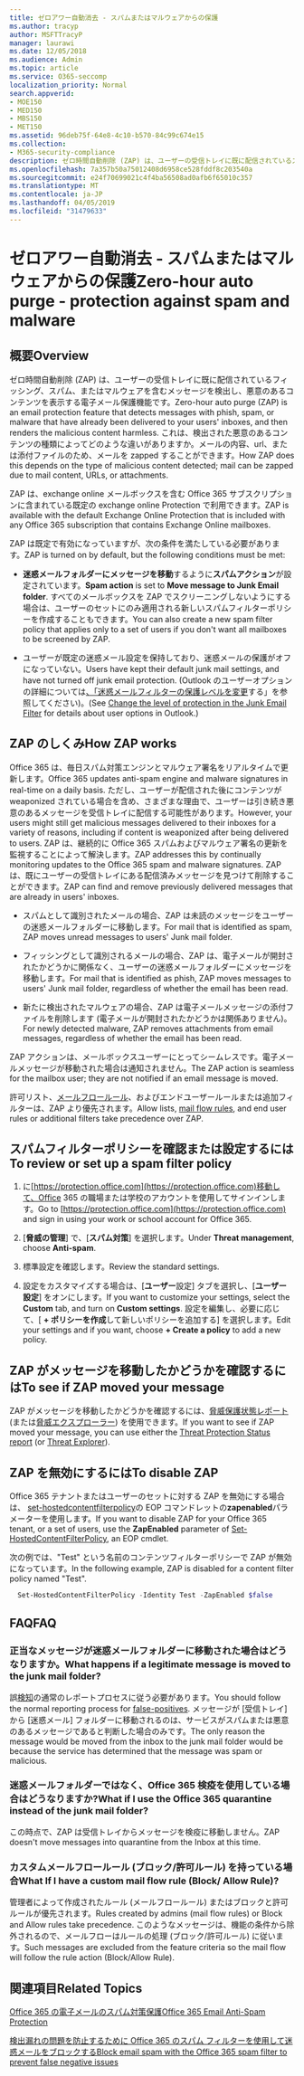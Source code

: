 ```yaml
---
title: ゼロアワー自動消去 - スパムまたはマルウェアからの保護
ms.author: tracyp
author: MSFTTracyP
manager: laurawi
ms.date: 12/05/2018
ms.audience: Admin
ms.topic: article
ms.service: O365-seccomp
localization_priority: Normal
search.appverid:
- MOE150
- MED150
- MBS150
- MET150
ms.assetid: 96deb75f-64e8-4c10-b570-84c99c674e15
ms.collection:
- M365-security-compliance
description: ゼロ時間自動削除 (ZAP) は、ユーザーの受信トレイに既に配信されているスパムまたはマルウェアを含むメッセージを検出し、その悪意のあるコンテンツを無害にする電子メール保護機能です。 これは、検出された悪意のあるコンテンツの種類によってどのような違いがありますか。
ms.openlocfilehash: 7a357b50a75012408d6958ce528fddf8c203540a
ms.sourcegitcommit: e24f70699021c4f4ba56508ad0afb6f65010c357
ms.translationtype: MT
ms.contentlocale: ja-JP
ms.lasthandoff: 04/05/2019
ms.locfileid: "31479633"
---
```

# <a name="zero-hour-auto-purge---protection-against-spam-and-malware"></a><span data-ttu-id="1c0b1-104">ゼロアワー自動消去 - スパムまたはマルウェアからの保護</span><span class="sxs-lookup"><span data-stu-id="1c0b1-104">Zero-hour auto purge - protection against spam and malware</span></span>

## <a name="overview"></a><span data-ttu-id="1c0b1-105">概要</span><span class="sxs-lookup"><span data-stu-id="1c0b1-105">Overview</span></span>

<span data-ttu-id="1c0b1-106">ゼロ時間自動削除 (ZAP) は、ユーザーの受信トレイに既に配信されているフィッシング、スパム、またはマルウェアを含むメッセージを検出し、悪意のあるコンテンツを表示する電子メール保護機能です。</span><span class="sxs-lookup"><span data-stu-id="1c0b1-106">Zero-hour auto purge (ZAP) is an email protection feature that detects messages with phish, spam, or malware that have already been delivered to your users' inboxes, and then renders the malicious content harmless.</span></span> <span data-ttu-id="1c0b1-107">これは、検出された悪意のあるコンテンツの種類によってどのような違いがありますか。メールの内容、url、または添付ファイルのため、メールを zapped することができます。</span><span class="sxs-lookup"><span data-stu-id="1c0b1-107">How ZAP does this depends on the type of malicious content detected; mail can be zapped due to mail content, URLs, or attachments.</span></span>
  
<span data-ttu-id="1c0b1-108">ZAP は、exchange online メールボックスを含む Office 365 サブスクリプションに含まれている既定の exchange online Protection で利用できます。</span><span class="sxs-lookup"><span data-stu-id="1c0b1-108">ZAP is available with the default Exchange Online Protection that is included with any Office 365 subscription that contains Exchange Online mailboxes.</span></span>

<span data-ttu-id="1c0b1-109">ZAP は既定で有効になっていますが、次の条件を満たしている必要があります。</span><span class="sxs-lookup"><span data-stu-id="1c0b1-109">ZAP is turned on by default, but the following conditions must be met:</span></span>
  
- <span data-ttu-id="1c0b1-110">**迷惑メールフォルダーにメッセージを移動**するように**スパムアクション**が設定されています。</span><span class="sxs-lookup"><span data-stu-id="1c0b1-110">**Spam action** is set to **Move message to Junk Email folder**.</span></span> <span data-ttu-id="1c0b1-111">すべてのメールボックスを ZAP でスクリーニングしないようにする場合は、ユーザーのセットにのみ適用される新しいスパムフィルターポリシーを作成することもできます。</span><span class="sxs-lookup"><span data-stu-id="1c0b1-111">You can also create a new spam filter policy that applies only to a set of users if you don't want all mailboxes to be screened by ZAP.</span></span>

- <span data-ttu-id="1c0b1-112">ユーザーが既定の迷惑メール設定を保持しており、迷惑メールの保護がオフになっていない。</span><span class="sxs-lookup"><span data-stu-id="1c0b1-112">Users have kept their default junk mail settings, and have not turned off junk email protection.</span></span> <span data-ttu-id="1c0b1-113">(Outlook のユーザーオプションの詳細については[、「迷惑メールフィルターの保護レベルを変更](https://support.office.com/article/change-the-level-of-protection-in-the-junk-email-filter-e89c12d8-9d61-4320-8c57-d982c8d52f6b)する」を参照してください)。</span><span class="sxs-lookup"><span data-stu-id="1c0b1-113">(See [Change the level of protection in the Junk Email Filter](https://support.office.com/article/change-the-level-of-protection-in-the-junk-email-filter-e89c12d8-9d61-4320-8c57-d982c8d52f6b) for details about user options in Outlook.)</span></span> 
  
## <a name="how-zap-works"></a><span data-ttu-id="1c0b1-114">ZAP のしくみ</span><span class="sxs-lookup"><span data-stu-id="1c0b1-114">How ZAP works</span></span>

<span data-ttu-id="1c0b1-115">Office 365 は、毎日スパム対策エンジンとマルウェア署名をリアルタイムで更新します。</span><span class="sxs-lookup"><span data-stu-id="1c0b1-115">Office 365 updates anti-spam engine and malware signatures in real-time on a daily basis.</span></span> <span data-ttu-id="1c0b1-116">ただし、ユーザーが配信された後にコンテンツが weaponized されている場合を含め、さまざまな理由で、ユーザーは引き続き悪意のあるメッセージを受信トレイに配信する可能性があります。</span><span class="sxs-lookup"><span data-stu-id="1c0b1-116">However, your users might still get malicious messages delivered to their inboxes for a variety of reasons, including if content is weaponized after being delivered to users.</span></span> <span data-ttu-id="1c0b1-117">ZAP は、継続的に Office 365 スパムおよびマルウェア署名の更新を監視することによって解決します。</span><span class="sxs-lookup"><span data-stu-id="1c0b1-117">ZAP addresses this by continually monitoring updates to the Office 365 spam and malware signatures.</span></span> <span data-ttu-id="1c0b1-118">ZAP は、既にユーザーの受信トレイにある配信済みメッセージを見つけて削除することができます。</span><span class="sxs-lookup"><span data-stu-id="1c0b1-118">ZAP can find and remove previously delivered messages that are already in users' inboxes.</span></span>

- <span data-ttu-id="1c0b1-119">スパムとして識別されたメールの場合、ZAP は未読のメッセージをユーザーの迷惑メールフォルダーに移動します。</span><span class="sxs-lookup"><span data-stu-id="1c0b1-119">For mail that is identified as spam, ZAP moves unread messages to users' Junk mail folder.</span></span>

- <span data-ttu-id="1c0b1-120">フィッシングとして識別されるメールの場合、ZAP は、電子メールが開封されたかどうかに関係なく、ユーザーの迷惑メールフォルダーにメッセージを移動します。</span><span class="sxs-lookup"><span data-stu-id="1c0b1-120">For mail that is identified as phish, ZAP moves messages to users' Junk mail folder, regardless of whether the email has been read.</span></span>

- <span data-ttu-id="1c0b1-121">新たに検出されたマルウェアの場合、ZAP は電子メールメッセージの添付ファイルを削除します (電子メールが開封されたかどうかは関係ありません)。</span><span class="sxs-lookup"><span data-stu-id="1c0b1-121">For newly detected malware, ZAP removes attachments from email messages, regardless of whether the email has been read.</span></span>
  
<span data-ttu-id="1c0b1-122">ZAP アクションは、メールボックスユーザーにとってシームレスです。電子メールメッセージが移動された場合は通知されません。</span><span class="sxs-lookup"><span data-stu-id="1c0b1-122">The ZAP action is seamless for the mailbox user; they are not notified if an email message is moved.</span></span>
  
<span data-ttu-id="1c0b1-123">許可リスト、[メールフロールール](https://go.microsoft.com/fwlink/p/?LinkId=722755)、およびエンドユーザールールまたは追加フィルターは、ZAP より優先されます。</span><span class="sxs-lookup"><span data-stu-id="1c0b1-123">Allow lists, [mail flow rules](https://go.microsoft.com/fwlink/p/?LinkId=722755), and end user rules or additional filters take precedence over ZAP.</span></span>
  
## <a name="to-review-or-set-up-a-spam-filter-policy"></a><span data-ttu-id="1c0b1-124">スパムフィルターポリシーを確認または設定するには</span><span class="sxs-lookup"><span data-stu-id="1c0b1-124">To review or set up a spam filter policy</span></span>
  
1. <span data-ttu-id="1c0b1-125">に[https://protection.office.com](https://protection.office.com)移動して、Office 365 の職場または学校のアカウントを使用してサインインします。</span><span class="sxs-lookup"><span data-stu-id="1c0b1-125">Go to [https://protection.office.com](https://protection.office.com) and sign in using your work or school account for Office 365.</span></span>

2. <span data-ttu-id="1c0b1-126">[**脅威の管理**] で、[**スパム対策**] を選択します。</span><span class="sxs-lookup"><span data-stu-id="1c0b1-126">Under **Threat management**, choose **Anti-spam**.</span></span>

3. <span data-ttu-id="1c0b1-127">標準設定を確認します。</span><span class="sxs-lookup"><span data-stu-id="1c0b1-127">Review the standard settings.</span></span>

4. <span data-ttu-id="1c0b1-128">設定をカスタマイズする場合は、[**ユーザー**設定] タブを選択し、[**ユーザー設定**] をオンにします。</span><span class="sxs-lookup"><span data-stu-id="1c0b1-128">If you want to customize your settings, select the **Custom** tab, and turn on **Custom settings**.</span></span> <span data-ttu-id="1c0b1-129">設定を編集し、必要に応じて、[ **+ ポリシーを作成**して新しいポリシーを追加する] を選択します。</span><span class="sxs-lookup"><span data-stu-id="1c0b1-129">Edit your settings and if you want, choose **+ Create a policy** to add a new policy.</span></span>

## <a name="to-see-if-zap-moved-your-message"></a><span data-ttu-id="1c0b1-130">ZAP がメッセージを移動したかどうかを確認するには</span><span class="sxs-lookup"><span data-stu-id="1c0b1-130">To see if ZAP moved your message</span></span>

<span data-ttu-id="1c0b1-131">ZAP がメッセージを移動したかどうかを確認するには、[脅威保護状態レポート](view-email-security-reports.md#threat-protection-status-report)(または[脅威エクスプローラー](use-explorer-in-security-and-compliance.md)) を使用できます。</span><span class="sxs-lookup"><span data-stu-id="1c0b1-131">If you want to see if ZAP moved your message, you can use either the [Threat Protection Status report](view-email-security-reports.md#threat-protection-status-report) (or [Threat Explorer](use-explorer-in-security-and-compliance.md)).</span></span>

## <a name="to-disable-zap"></a><span data-ttu-id="1c0b1-132">ZAP を無効にするには</span><span class="sxs-lookup"><span data-stu-id="1c0b1-132">To disable ZAP</span></span>
  
<span data-ttu-id="1c0b1-133">Office 365 テナントまたはユーザーのセットに対する ZAP を無効にする場合は、 [set-hostedcontentfilterpolicy](https://go.microsoft.com/fwlink/p/?LinkId=722758)の EOP コマンドレットの**zapenabled**パラメーターを使用します。</span><span class="sxs-lookup"><span data-stu-id="1c0b1-133">If you want to disable ZAP for your Office 365 tenant, or a set of users, use the **ZapEnabled** parameter of [Set-HostedContentFilterPolicy](https://go.microsoft.com/fwlink/p/?LinkId=722758), an EOP cmdlet.</span></span>

<span data-ttu-id="1c0b1-134">次の例では、"Test" という名前のコンテンツフィルターポリシーで ZAP が無効になっています。</span><span class="sxs-lookup"><span data-stu-id="1c0b1-134">In the following example, ZAP is disabled for a content filter policy named "Test".</span></span>

```Powershell
  Set-HostedContentFilterPolicy -Identity Test -ZapEnabled $false
```

## <a name="faq"></a><span data-ttu-id="1c0b1-135">FAQ</span><span class="sxs-lookup"><span data-stu-id="1c0b1-135">FAQ</span></span>

### <a name="what-happens-if-a-legitimate-message-is-moved-to-the-junk-mail-folder"></a><span data-ttu-id="1c0b1-136">正当なメッセージが迷惑メールフォルダーに移動された場合はどうなりますか。</span><span class="sxs-lookup"><span data-stu-id="1c0b1-136">What happens if a legitimate message is moved to the junk mail folder?</span></span>
  
<span data-ttu-id="1c0b1-137">誤[検知](prevent-email-from-being-marked-as-spam.md)の通常のレポートプロセスに従う必要があります。</span><span class="sxs-lookup"><span data-stu-id="1c0b1-137">You should follow the normal reporting process for [false-positives](prevent-email-from-being-marked-as-spam.md).</span></span> <span data-ttu-id="1c0b1-138">メッセージが [受信トレイ] から [迷惑メール] フォルダーに移動されるのは、サービスがスパムまたは悪意のあるメッセージであると判断した場合のみです。</span><span class="sxs-lookup"><span data-stu-id="1c0b1-138">The only reason the message would be moved from the inbox to the junk mail folder would be because the service has determined that the message was spam or malicious.</span></span>
  
### <a name="what-if-i-use-the-office-365-quarantine-instead-of-the-junk-mail-folder"></a><span data-ttu-id="1c0b1-139">迷惑メールフォルダーではなく、Office 365 検疫を使用している場合はどうなりますか?</span><span class="sxs-lookup"><span data-stu-id="1c0b1-139">What if I use the Office 365 quarantine instead of the junk mail folder?</span></span>
  
<span data-ttu-id="1c0b1-140">この時点で、ZAP は受信トレイからメッセージを検疫に移動しません。</span><span class="sxs-lookup"><span data-stu-id="1c0b1-140">ZAP doesn't move messages into quarantine from the Inbox at this time.</span></span>
  
### <a name="what-if-i-have-a-custom-mail-flow-rule-block-allow-rule"></a><span data-ttu-id="1c0b1-141">カスタムメールフロールール (ブロック/許可ルール) を持っている場合</span><span class="sxs-lookup"><span data-stu-id="1c0b1-141">What If I have a custom mail flow rule (Block/ Allow Rule)?</span></span>
  
<span data-ttu-id="1c0b1-142">管理者によって作成されたルール (メールフロールール) またはブロックと許可ルールが優先されます。</span><span class="sxs-lookup"><span data-stu-id="1c0b1-142">Rules created by admins (mail flow rules) or Block and Allow rules take precedence.</span></span> <span data-ttu-id="1c0b1-143">このようなメッセージは、機能の条件から除外されるので、メールフローはルールの処理 (ブロック/許可ルール) に従います。</span><span class="sxs-lookup"><span data-stu-id="1c0b1-143">Such messages are excluded from the feature criteria so the mail flow will follow the rule action (Block/Allow Rule).</span></span>
  
## <a name="related-topics"></a><span data-ttu-id="1c0b1-144">関連項目</span><span class="sxs-lookup"><span data-stu-id="1c0b1-144">Related Topics</span></span>

[<span data-ttu-id="1c0b1-145">Office 365 の電子メールのスパム対策保護</span><span class="sxs-lookup"><span data-stu-id="1c0b1-145">Office 365 Email Anti-Spam Protection</span></span>](anti-spam-protection.md)
  
[<span data-ttu-id="1c0b1-146">検出漏れの問題を防止するために Office 365 のスパム フィルターを使用して迷惑メールをブロックする</span><span class="sxs-lookup"><span data-stu-id="1c0b1-146">Block email spam with the Office 365 spam filter to prevent false negative issues</span></span>](reduce-spam-email.md)